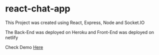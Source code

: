 # react-chat-app
 
This Project was created using React, Express, Node and Socket.IO

The Back-End was deployed on Heroku and Front-End was deployed on netlify

Check Demo [Here](https://condescending-kepler-a1f342.netlify.com/)

